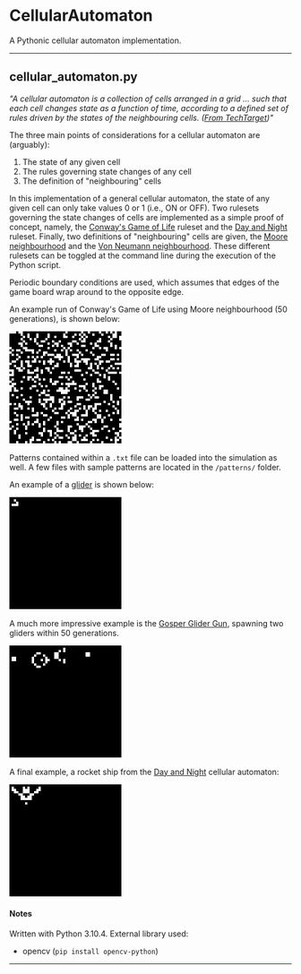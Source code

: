 # CellularAutomaton
A Pythonic cellular automaton implementation.

---
## cellular_automaton.py
_"A cellular automaton is a collection of cells arranged in a grid ... such that each cell changes state as a function of time, according to a defined set of rules driven by the states of the neighbouring cells. ([From TechTarget](https://www.techtarget.com/searchenterprisedesktop/definition/cellular-automaton))"_

The three main points of considerations for a cellular automaton are (arguably):
1. The state of any given cell
2. The rules governing state changes of any cell
3. The definition of "neighbouring" cells

In this implementation of a general cellular automaton, the state of any given cell can only take values 0 or 1 (i.e., ON or OFF). Two rulesets governing the state changes of cells are implemented as a simple proof of concept, namely, the [Conway's Game of Life](https://en.wikipedia.org/wiki/Conway's_Game_of_Life) ruleset and the [Day and Night](https://en.wikipedia.org/wiki/Day_and_Night_(cellular_automaton)) ruleset. Finally, two definitions of "neighbouring" cells are given, the [Moore neighbourhood](https://en.wikipedia.org/wiki/Moore_neighborhood) and the [Von Neumann neighbourhood](https://en.wikipedia.org/wiki/Von_Neumann_neighborhood). These different rulesets can be toggled at the command line during the execution of the Python script.

Periodic boundary conditions are used, which assumes that edges of the game board wrap around to the opposite edge.

An example run of Conway's Game of Life using Moore neighbourhood (50 generations), is shown below:

![](https://github.com/AaronYong179-FunProjects/CellularAutomaton/blob/main/img/GoLDemo.gif)

Patterns contained within a `.txt` file can be loaded into the simulation as well. A few files with sample patterns are located in the `/patterns/` folder.

An example of a [glider](https://en.wikipedia.org/wiki/Glider_(Conway%27s_Life)) is shown below:

![](https://github.com/AaronYong179-FunProjects/CellularAutomaton/blob/main/img/gliderDemo.gif)


A much more impressive example is the [Gosper Glider Gun](https://conwaylife.com/wiki/Gosper_glider_gun), spawning two gliders within 50 generations.

![](https://github.com/AaronYong179-FunProjects/CellularAutomaton/blob/main/img/gggDemo.gif)

A final example, a rocket ship from the [Day and Night](https://en.wikipedia.org/wiki/Day_and_Night_(cellular_automaton)) cellular automaton:

![](https://github.com/AaronYong179-FunProjects/CellularAutomaton/blob/main/img/rocketDemo.gif)

#### Notes
Written with Python 3.10.4.
External library used:
- opencv (`pip install opencv-python`)

---
